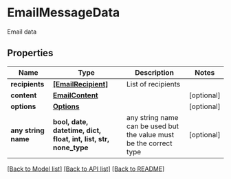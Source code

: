 # EmailMessageData

Email data

## Properties
Name | Type | Description | Notes
------------ | ------------- | ------------- | -------------
**recipients** | [**[EmailRecipient]**](EmailRecipient.md) | List of recipients | 
**content** | [**EmailContent**](EmailContent.md) |  | [optional] 
**options** | [**Options**](Options.md) |  | [optional] 
**any string name** | **bool, date, datetime, dict, float, int, list, str, none_type** | any string name can be used but the value must be the correct type | [optional]

[[Back to Model list]](../README.md#documentation-for-models) [[Back to API list]](../README.md#documentation-for-api-endpoints) [[Back to README]](../README.md)


